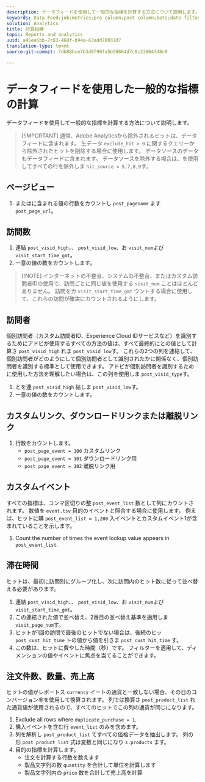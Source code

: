 ```yaml
---
description: データフィードを使用して一般的な指標を計算する方法について説明します。
keywords: Data Feed;job;metrics;pre column;post column;bots;date filtering;event string;common;formulas
solution: Analytics
title: 計算指標
topic: Reports and analytics
uuid: a45ea5bb-7c83-468f-b94a-63add78931d7
translation-type: tm+mt
source-git-commit: 7db88bce7b3d0f90fa5b50664d7c0c23904348c0

---
```



# データフィードを使用した一般的な指標の計算

データフィードを使用して一般的な指標を計算する方法について説明します。

> [!IMPORTANT] 通常、Adobe Analyticsから除外されるヒットは、データフィードに含まれます。 生データ `exclude_hit > 0` に関するクエリーから除外されたヒットを削除する場合に使用します。 データソースのデータもデータフィードに含まれます。 データソースを除外する場合は、を使用してすべての行を除外しま `hit_source = 5,7,8,9`す。

## ページビュー

1. またはに含まれる値の行数をカウントし `post_pagename` ます `post_page_url`。

## 訪問数

1. 連結 `post_visid_high`、、 `post_visid_low`、お `visit_num`よび `visit_start_time_gmt`。
1. 一意の値の数をカウントします。

> [!NOTE] インターネットの不整合、システムの不整合、またはカスタム訪問者IDの使用で、訪問ごとに同じ値を使用する `visit_num` ことはほとんどありません。 訪問をカ `visit_start_time_gmt` ウントする場合に使用して、これらの訪問が確実にカウントされるようにします。

## 訪問者

個別訪問者（カスタム訪問者ID、Experience Cloud IDサービスなど）を識別するためにアドビが使用するすべての方法の値は、すべて最終的にとの値として計算さ `post_visid_high` れま `post_visid_low`す。 これらの2つの列を連結して、個別訪問者がどのようにして個別訪問者として識別されたかに関係なく、個別訪問者を識別する標準として使用できます。 アドビが個別訪問者を識別するために使用した方法を理解したい場合は、この列を使用しま `post_visid_type`す。

1. とを連 `post_visid_high` 結しま `post_visid_low`す。
2. 一意の値の数をカウントします。

## カスタムリンク、ダウンロードリンクまたは離脱リンク

1. 行数をカウントします。
   * `post_page_event = 100` カスタムリンク
   * `post_page_event = 101` ダウンロードリンク用
   * `post_page_event = 102` 離脱リンク用

## カスタムイベント

すべての指標は、コンマ区切りの整 `post_event_list` 数として列にカウントされます。 数値を `event.tsv` 目的のイベントと照合する場合に使用します。 例えば、ヒットに購 `post_event_list = 1,200` 入イベントとカスタムイベント1が含まれていることを示します。

1. Count the number of times the event lookup value appears in `post_event_list`.

## 滞在時間

ヒットは、最初に訪問別にグループ化し、次に訪問内のヒット数に従って並べ替える必要があります。

1. 連結 `post_visid_high`、、 `post_visid_low`、お `visit_num`よび `visit_start_time_gmt`。
2. この連結された値で並べ替え、2番目の並べ替え基準を適用しま `visit_page_num`す。
3. ヒットが1回の訪問で最後のヒットでない場合は、後続のヒッ `post_cust_hit_time` トの値から値を引きま `post_cust_hit_time` す。
4. この数は、ヒットに費やした時間（秒）です。 フィルターを適用して、ディメンションの値やイベントに焦点を当てることができます。

## 注文件数、数量、売上高

ヒットの値がレポートス `currency` イートの通貨と一致しない場合、その日のコンバージョン率を使用して換算されます。 列では換算さ `post_product_list` れた通貨値が使用されるので、すべてのヒットでこの列の通貨が同じになります。

1. Exclude all rows where `duplicate_purchase = 1`.
2. 購入イベントを含む行 `event_list` のみを含めます。
3. 列を解析し `post_product_list` てすべての価格データを抽出します。 列の形 `post_product_list` 式は変数と同じになり `s.products` ます。
4. 目的の指標を計算します。
   * 注文を計算する行数を数えます
   * 製品文字列の数 `quantity` を合計して単位を計算します
   * 製品文字列内の `price` 数を合計して売上高を計算
